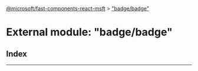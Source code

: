 [@microsoft/fast-components-react-msft](../README.md) > ["badge/badge"](../modules/_badge_badge_.md)

# External module: "badge/badge"

## Index

---

